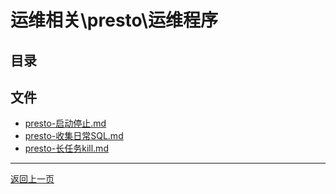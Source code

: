 # 运维相关\presto\运维程序

## 目录


## 文件

- [presto-启动停止.md](./presto-启动停止.md)
- [presto-收集日常SQL.md](./presto-收集日常SQL.md)
- [presto-长任务kill.md](./presto-长任务kill.md)

---

[返回上一页](../README.md)
